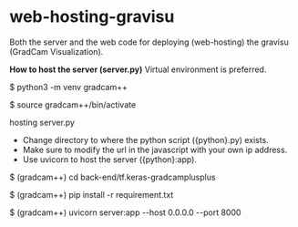 # web-hosting-gravisu
Both the server and the web code for deploying (web-hosting) the gravisu (GradCam Visualization).


**How to host the server (server.py)**
Virtual environment is preferred.

$ python3 -m venv gradcam++

$ source gradcam++/bin/activate


hosting server.py
* Change directory to where the python script ({python}.py) exists.
* Make sure to modify the url in the javascript with your own ip address.
* Use uvicorn to host the server ({python}:app).

$ (gradcam++) cd back-end/tf.keras-gradcamplusplus

$ (gradcam++) pip install -r requirement.txt

$ (gradcam++) uvicorn server:app --host 0.0.0.0 --port 8000

